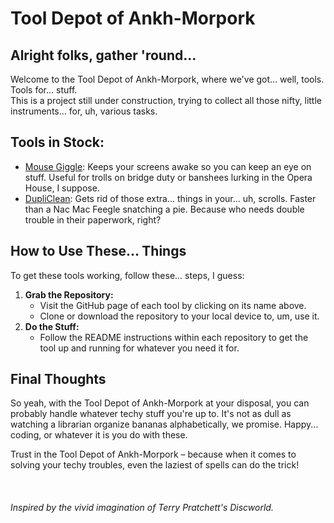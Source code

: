 
   <h1>Tool Depot of Ankh-Morpork</h1>

  <h2>Alright folks, gather 'round...</h2>
    <p>Welcome to the Tool Depot of Ankh-Morpork, where we've got... well, tools. Tools for... stuff. 
<br> 
This is a project still under construction, trying to collect all those nifty, little instruments... for, uh, various tasks.</p>
    <h2>Tools in Stock:</h2>
    <ul>
        <li><a href="https://github.com/goro-dim/mouse_giggle" class="tool-link">Mouse Giggle</a>: Keeps your screens awake so you can keep an eye on stuff. Useful for trolls on bridge duty or banshees lurking in the Opera House, I suppose.</li>
        <li><a href="https://github.com/goro-dim/DupliClean" class="tool-link">DupliClean</a>: Gets rid of those extra... things in your... uh, scrolls. Faster than a Nac Mac Feegle snatching a pie. Because who needs double trouble in their paperwork, right?</li>
        <!-- Add more tools with similar descriptions and links as needed -->
    </ul>

   <h2>How to Use These... Things</h2>
    <p>To get these tools working, follow these... steps, I guess:</p>
    <ol>
        <li><strong>Grab the Repository:</strong>
            <ul>
                <li>Visit the GitHub page of each tool by clicking on its name above.</li>
                <li>Clone or download the repository to your local device to, um, use it.</li>
            </ul>
        </li>
        <li><strong>Do the Stuff:</strong>
            <ul>
                <li>Follow the README instructions within each repository to get the tool up and running for whatever you need it for.</li>
            </ul>
        </li>
    </ol>
    <h2>Final Thoughts</h2>
    <p>So yeah, with the Tool Depot of Ankh-Morpork at your disposal, you can probably handle whatever techy stuff you're up to. It's not as dull as watching a librarian organize bananas alphabetically, we promise.  Happy... coding, or whatever it is you do with these.</p>
    <p>Trust in the Tool Depot of Ankh-Morpork – because when it comes to solving your techy troubles, even the laziest of spells can do the trick!</p>
<br>
<h6>Inspired by the vivid imagination of Terry Pratchett's Discworld.</h6>
